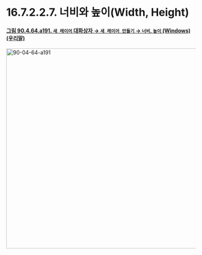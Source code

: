 # 16.7.2.2.7. 너비와 높이(Width, Height)

<a id="90-04-64-a191"></a>

#### [그림 90.4.64.a191. `새 레이어` 대화상자 → `새 레이어 만들기` → `너비`, `높이` (Windows) (우리말)](./90-04-0064-new_layer.md#90-04-64-a191)
<img width="542" height="531" alt="90-04-64-a191" src="https://github.com/user-attachments/assets/8feb36c7-13ae-4dcb-ac43-bdfbd1173b6d" />